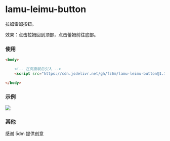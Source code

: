 # lamu-leimu-button

拉姆雷姆按钮。

效果：点击拉姆回到顶部，点击蕾姆前往底部。

### 使用

```html
<body>

    <!-- 在页面最后引入 -->
    <script src="https://cdn.jsdelivr.net/gh/fz6m/lamu-leimu-button@1.1/dist/lamu-leimu-button.js"></script>

</body>
```

### 示例
![](https://cdn.jsdelivr.net/gh/fz6m/Private-picgo@moe/img/20200910183428.png)

### 其他
感谢 5dm 提供创意